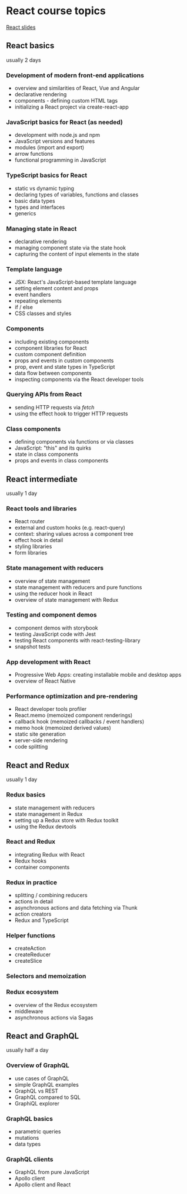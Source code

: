 # React course topics

[React slides](./react-all-en.html)

## React basics

usually 2 days

### Development of modern front-end applications

- overview and similarities of React, Vue and Angular
- declarative rendering
- components - defining custom HTML tags
- initializing a React project via create-react-app

### JavaScript basics for React (as needed)

- development with node.js and npm
- JavaScript versions and features
- modules (import and export)
- arrow functions
- functional programming in JavaScript

### TypeScript basics for React

- static vs dynamic typing
- declaring types of variables, functions and classes
- basic data types
- types and interfaces
- generics

### Managing state in React

- declarative rendering
- managing component state via the state hook
- capturing the content of input elements in the state

### Template language

- JSX: React's JavaScript-based template language
- setting element content and props
- event handlers
- repeating elements
- if / else
- CSS classes and styles

### Components

- including existing components
- component libraries for React
- custom component definition
- props and events in custom components
- prop, event and state types in TypeScript
- data flow between components
- inspecting components via the React developer tools

### Querying APIs from React

- sending HTTP requests via _fetch_
- using the effect hook to trigger HTTP requests

### Class components

- defining components via functions or via classes
- JavaScript: "this" and its quirks
- state in class components
- props and events in class components

## React intermediate

usually 1 day

### React tools and libraries

- React router
- external and custom hooks (e.g. react-query)
- context: sharing values across a component tree
- effect hook in detail
- styling libraries
- form libraries

### State management with reducers

- overview of state management
- state management with reducers and pure functions
- using the reducer hook in React
- overview of state management with Redux

### Testing and component demos

- component demos with storybook
- testing JavaScript code with Jest
- testing React components with react-testing-library
- snapshot tests

### App development with React

- Progressive Web Apps: creating installable mobile and desktop apps
- overview of React Native

### Performance optimization and pre-rendering

- React developer tools profiler
- React.memo (memoized component renderings)
- callback hook (memoized callbacks / event handlers)
- memo hook (memoized derived values)
- static site generation
- server-side rendering
- code splitting

## React and Redux

usually 1 day

### Redux basics

- state management with reducers
- state management in Redux
- setting up a Redux store with Redux toolkit
- using the Redux devtools

### React and Redux

- integrating Redux with React
- Redux hooks
- container components

### Redux in practice

- splitting / combining reducers
- actions in detail
- asynchronous actions and data fetching via Thunk
- action creators
- Redux and TypeScript

### Helper functions

- createAction
- createReducer
- createSlice

### Selectors and memoization

### Redux ecosystem

- overview of the Redux ecosystem
- middleware
- asynchronous actions via Sagas

## React and GraphQL

usually half a day

### Overview of GraphQL

- use cases of GraphQL
- simple GraphQL examples
- GraphQL vs REST
- GraphQL compared to SQL
- GraphiQL explorer

### GraphQL basics

- parametric queries
- mutations
- data types

### GraphQL clients

- GraphQL from pure JavaScript
- Apollo client
- Apollo client and React
